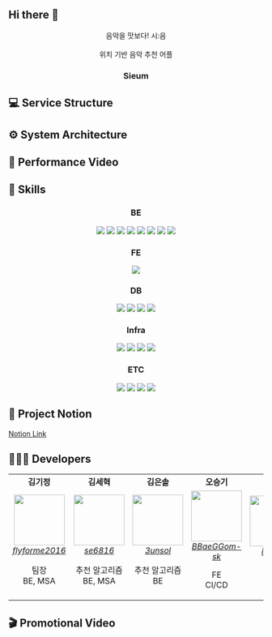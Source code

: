 ## Hi there 👋

<!--

**Here are some ideas to get you started:**

🙋‍♀️ A short introduction - what is your organization all about?
🌈 Contribution guidelines - how can the community get involved?
👩‍💻 Useful resources - where can the community find your docs? Is there anything else the community should know?
🍿 Fun facts - what does your team eat for breakfast?
🧙 Remember, you can do mighty things with the power of [Markdown](https://docs.github.com/github/writing-on-github/getting-started-with-writing-and-formatting-on-github/basic-writing-and-formatting-syntax)
-->



<div align="center">
   음악을 맛보다! 시:음
</div>
<br/>
<div align="center">   
   위치 기반 음악 추천 어플
</div>
<h3 align="center">Sieum</h3>

## 💻 Service Structure


## ⚙️ System Architecture


## 🤳 Performance Video
<div align="center">

</div>

## 🔧 Skills
<div align="center"> 
  <h3>BE</h3>
  <img src="https://img.shields.io/badge/Java-007396?style=for-the-badge&logo=java&logoColor=white">
  <img src="https://img.shields.io/badge/SpringBoot-6DB33F?style=for-the-badge&logo=springboot&logoColor=white">
  <img src="https://img.shields.io/badge/Spring Data JPA-6DB33F?style=for-the-badge&logo=springboot&logoColor=white">
  <img src="https://img.shields.io/badge/Spring Security-6DB33F?style=for-the-badge&logo=springboot&logoColor=white">
  <img src="https://img.shields.io/badge/python-3776AB?style=for-the-badge&logo=python&logoColor=white">
  <img src="https://img.shields.io/badge/django-092E20?style=for-the-badge&logo=django&logoColor=white">
  <img src="https://img.shields.io/badge/Apache Kafka-231F20?style=for-the-badge&logo=apachekafka&logoColor=white">
  <img src="https://img.shields.io/badge/JUnit4-231F20?style=for-the-badge&logo=&logoColor=white">
  <h3>FE</h3>
    <img src="https://img.shields.io/badge/react-61DAFB?style=for-the-badge&logo=react&logoColor=white">
  <h3>DB</h3>
    <img src="https://img.shields.io/badge/MySQL-4479A1?style=for-the-badge&logo=mysql&logoColor=white">
    <img src="https://img.shields.io/badge/MongoDB-47A248?style=for-the-badge&logo=mongodb&logoColor=white">
    <img src="https://img.shields.io/badge/Redis-DC382D?style=for-the-badge&logo=Redis&logoColor=white">
    <img src="https://img.shields.io/badge/Firebase-FFCA28?style=for-the-badge&logo=firebase&logoColor=white">
  <h3>Infra</h3>
  <img src="https://img.shields.io/badge/Amazon EC2-FF9900?style=for-the-badge&logo=amazonec2&logoColor=white">
  <img src="https://img.shields.io/badge/Amazon RDS-527FFF?style=for-the-badge&logo=amazonrds&logoColor=white">
  <img src="https://img.shields.io/badge/Jenkins-D24939?style=for-the-badge&logo=jenkins&logoColor=white">
  <img src="https://img.shields.io/badge/Docker-2496ED?style=for-the-badge&logo=docker&logoColor=white">
    <h3>ETC</h3>
  <img src="https://img.shields.io/badge/Notion-000000?style=for-the-badge&logo=notion&logoColor=white">
  <img src="https://img.shields.io/badge/Figma-F24E1E?style=for-the-badge&logo=figma&logoColor=white">
  <img src="https://img.shields.io/badge/Jira-0052CC?style=for-the-badge&logo=jira&logoColor=white">
    <img src="https://img.shields.io/badge/Mattermost-0058CC?style=for-the-badge&logo=mattermost&logoColor=white">
</div>

## 📄 Project Notion
   <a href="https://www.notion.so/SS605-6a9d718b363041bd91ca5616d321d73b?pvs=4">
       Notion Link
   </a>

## 👩🏻‍💻 Developers
<div align="center"> 
  <table>
     <tr align="center">
        <td>
           <B>김기정</B>
        </td>
      <td>
         <B>김세혁</B>
       </td>
      <td>
         <B>김은솔</B>
       </td>
      <td>
        <B>오승기</B>
      </td>
      <td>
        <B>정의석</B>
      </td>
     </tr>
     <tr align="center">
        <td>
           <img src="https://github.com/flyforme2016.png?size=100" width="100">
           <br>
           <a href="https://github.com/flyforme2016">
              <I>flyforme2016</I>
           </a>
           <p>팀장<br>BE, MSA </p>
        </td>
         <td>
           <img src="https://github.com/se6816.png?size=100" width="100">
           <br>
           <a href="https://github.com/se6816">
              <I>se6816</I>
           </a>
            <p>추천 알고리즘<br> BE, MSA </p>
         </td>
         <td>
           <img src="https://github.com/3unsol.png?size=100" width="100">
           <br>
           <a href="https://github.com/3unsol">
              <I>3unsol</I>
           </a>
          <p>추천 알고리즘<br> BE </p>
        </td>
        <td>
           <img src="https://github.com/BBaeGGom-sk.png?size=100" width="100">
           <br>
           <a href="https://github.com/BBaeGGom-sk">
              <I>BBaeGGom-sk</I>
           </a>
          <p>FE<br> CI/CD </p>
        </td>
        <td>
           <img src="https://github.com/ian813.png?size=100" width="100">
           <br>
           <a href="https://github.com/ian813">
              <I>ian813</I>
           </a>
          <p>FE<br> CI/CD </p>
        </td>
     </tr>
  </table>
</div>


## 🎬 Promotional Video

<div align="center">

</div>
